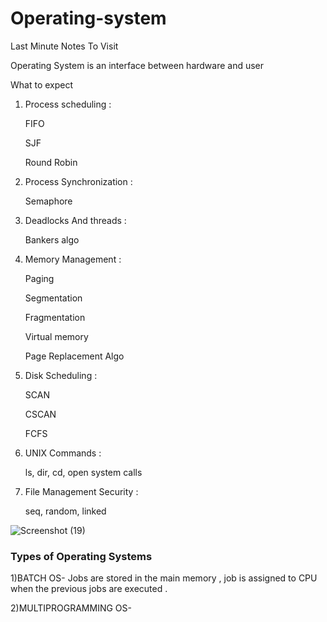 # Operating-system


Last Minute Notes To Visit


Operating System is an interface between hardware and user 

What to expect 
1) Process scheduling :
    
      FIFO
   
      SJF
   
      Round Robin
3) Process Synchronization :
   
      Semaphore
4) Deadlocks And threads :
   
      Bankers algo
5) Memory Management :
   
      Paging
   
      Segmentation
   
      Fragmentation
   
      Virtual memory
   
      Page Replacement Algo
6) Disk Scheduling :
   
      SCAN
   
      CSCAN
   
      FCFS
7) UNIX Commands :
   
      ls, dir, cd, open system calls
8) File Management Security :
   
    seq, random, linked

![Screenshot (19)](https://github.com/aasthad27/Operating-system/assets/89932857/f7280092-180f-4d7b-84d3-10a73eaeb1c1)

### Types of Operating Systems

1)BATCH OS- Jobs are stored in the main memory , job is assigned to CPU when the previous jobs are executed .

2)MULTIPROGRAMMING OS-

